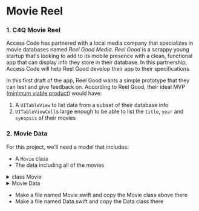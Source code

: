 # Movie Reel

### 1. C4Q Movie Reel

Access Code has partnered with a local media company that specializes in movie databases named *Reel Good Media*. *Reel Good* is a scrappy young startup that's looking to add to its mobile presence with a clean, functional app that can display info they store in their database. In this partnership, Access Code will help Reel Good develop their app to their specifications.

In this first draft of the app, Reel Good wants a simple prototype that they can test and give feedback on. According to Reel Good, their ideal MVP ([minimum viable product](https://en.wikipedia.org/wiki/Minimum_viable_product)) would have:

1. A `UITableView` to list data from a subset of their database info
2. `UITableViewCell`s large enough to be able to list the `title`, `year` and `synopsis` of their movies


### 2. Movie Data

For this project, we'll need a model that includes:

- A `Movie` class 
- The data including all of the movies

<details>
<summary>class Movie</summary>

```swift
class Movie {
    var name: String
    var year: Int
    var genre: String
    var cast: [String]
    var locations: [String]
    public var description: String
    init(name: String, year: Int, genre: String, cast: [String], locations: [String], description: String) {
        self.name = name
        self.year = year
        self.genre = genre
        self.cast = cast
        self.locations = locations
        self.description = description
    }
}
```
</details>

<details>
<summary>Movie Data</summary>

```swift
struct MovieData {
    static let movies: [Movie] = [
        Movie(name: "Minions",
              year: 2015,
              genre: "animation",
              cast: ["Sandra Bullock", "Jon Hamm", "Michael Keaton"],
              locations: ["New York", "Los Angeles"],
              description: "Evolving from single-celled yellow organisms at the dawn of time, Minions live to serve, but find themselves working for a continual series of unsuccessful masters, from T. Rex to Napoleon. Without a master to grovel for, the Minions fall into a deep depression. But one minion, Kevin, has a plan."),
        Movie(name: "Shrek",
              year: 2001,
              genre: "animation",
              cast: ["Mike Myers", "Eddie Murphy", "Cameron Diaz"],
              locations: ["Fairyland", "Los Angeles"],
              description: "Once upon a time, in a far away swamp, there lived an ogre named Shrek whose precious solitude is suddenly shattered by an invasion of annoying fairy tale characters. They were all banished from their kingdom by the evil Lord Farquaad. Determined to save their home -- not to mention his -- Shrek cuts a deal with Farquaad and sets out to rescue Princess Fiona to be Farquaad\"s bride. Rescuing the Princess may be small compared to her deep, dark secret."),
        Movie(name: "Zootopia",
              year: 2016,
              genre: "animation",
              cast: ["Ginnifer Goodwin", "Jason Bateman", "Idris Elba"],
              locations: ["New York", "Toronto"],
              description: "From the largest elephant to the smallest shrew, the city of Zootopia is a mammal metropolis where various animals live and thrive. When Judy Hopps becomes the first rabbit to join the police force, she quickly learns how tough it is to enforce the law."),
        Movie(name: "Avatar",
              year: 2009,
              genre: "action",
              cast: ["Sam Worthington", "Zoe Saldana", "Sigourney Weaver"],
              locations: ["Space", "Los Angeles"],
              description: "On the lush alien world of Pandora live the Na\"vi, beings who appear primitive but are highly evolved. Because the planet\"s environment is poisonous, human/Na\"vi hybrids, called Avatars, must link to human minds to allow for free movement on Pandora. Jake Sully, a paralyzed former Marine, becomes mobile again through one such Avatar and falls in love with a Na\"vi woman. As a bond with her grows, he is drawn into a battle for the survival of her world."),
        Movie(name: "The Dark Knight",
              year: 2008,
              genre: "action",
              cast: ["Christian Bale", "Heath Ledger", "Aaron Eckhart"],
              locations: ["Gotham", "Justice League of America"],
              description: "With the help of allies Lt. Jim Gordon and DA Harvey Dent, Batman has been able to keep a tight lid on crime in Gotham City. But when a vile young criminal calling himself the Joker suddenly throws the town into chaos, the caped Crusader begins to tread a fine line between heroism and vigilantism."),
        Movie(name: "Transformers",
              year: 2007,
              genre: "action",
              cast: ["Shia LaBeouf", "Megan Fox", "Josh Duhamel"],
              locations: ["Tokyo", "Sapporo"],
              description: "The fate of humanity is at stake when two races of robots, the good Autobots and the villainous Decepticons, bring their war to Earth. The robots have the ability to change into different mechanical objects as they seek the key to ultimate power. Only a human youth, Sam Witwicky can save the world from total destruction."),
        Movie(name: "Titanic",
              year: 1997,
              genre: "drama",
              cast: ["Leonardo DiCaprio", "Kate Winslet", "Billy Zane"],
              locations: ["Liverpool", "Belfast", "New York", "Arctic"],
              description: "The ill-fated maiden voyage of the R.M.S. Titanic; the pride and joy of the White Star Line and, at the time, the largest moving object ever built. She was the most luxurious liner of her era -- the \"ship of dreams\" -- which ultimately carried over 1,500 people to their death in the ice cold waters of the North Atlantic in the early hours of April 15, 1912."),
        Movie(name: "The Hunger Games",
              year: 2012,
              genre: "drama",
              cast: ["Jennifer Lawrence", "Josh Hutcherson", "Liam Hemsworth"],
              locations: ["New York", "Wisconsin"],
              description: "Katniss Everdeen voluntarily takes her younger sister\"s place in the Hunger Games, a televised competition in which two teenagers from each of the twelve Districts of Panem are chosen at random to fight to the death."),
        Movie(name: "American Sniper",
              year: 2014,
              genre: "drama",
              cast: ["Bradley Cooper", "Sienna Miller", "Kyle Gallner"],
              locations: ["Los Angeles", "Detroit", "Morocco"],
              description: "Navy S.E.A.L. sniper Chris Kyle\"s pinpoint accuracy saves countless lives on the battlefield and turns him into a legend. Back home to his wife and kids after four tours of duty, however, Chris finds that it is the war he can\"t leave behind.")
    ]
}
```
</details>

- Make a file named Movie.swift and copy the Movie class above there
- Make a file named Data.swift and copy the Data class there


